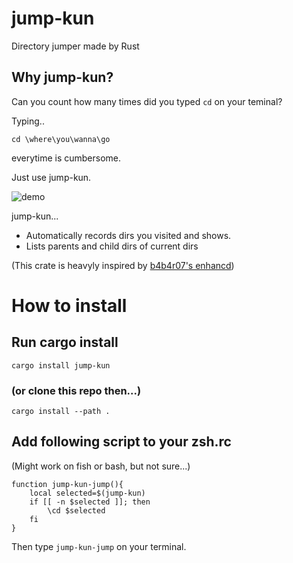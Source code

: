 # jump-kun
Directory jumper made by Rust

## Why jump-kun?

Can you count how many times did you typed ```cd``` on your teminal?

Typing..

```cd \where\you\wanna\go ```

everytime is cumbersome.

Just use jump-kun.

![demo](./demo-gif.gif)

jump-kun...

- Automatically records dirs you visited and shows.
- Lists parents and child dirs of current dirs


(This crate is heavyly inspired by [b4b4r07's enhancd](https://github.com/b4b4r07/enhancd))

# How to install

## Run cargo install

```cargo install jump-kun```

### (or clone this repo then...) 
```cargo install --path .```


## Add following script to your zsh.rc

(Might work on fish or bash, but not sure...)

```
function jump-kun-jump(){
    local selected=$(jump-kun)
    if [[ -n $selected ]]; then
        \cd $selected
    fi
}
```

Then type ``` jump-kun-jump ``` on your terminal.
